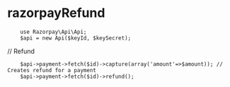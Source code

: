 # razorpayRefund


		use Razorpay\Api\Api;
		$api = new Api($keyId, $keySecret);
	 
  // Refund
  
		$api->payment->fetch($id)->capture(array('amount'=>$amount)); // Creates refund for a payment
		$api->payment->fetch($id)->refund();
